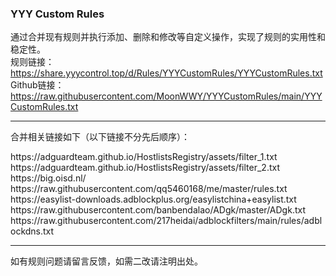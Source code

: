 ### YYY Custom Rules
通过合并现有规则并执行添加、删除和修改等自定义操作，实现了规则的实用性和稳定性。
<br />
规则链接：https://share.yyycontrol.top/d/Rules/YYYCustomRules/YYYCustomRules.txt
<br />
Github链接：https://raw.githubusercontent.com/MoonWWY/YYYCustomRules/main/YYYCustomRules.txt
<hr />
<p>合并相关链接如下（以下链接不分先后顺序）：</p>
https://adguardteam.github.io/HostlistsRegistry/assets/filter_1.txt
<br />
https://adguardteam.github.io/HostlistsRegistry/assets/filter_2.txt
<br />
https://big.oisd.nl/
<br />
https://raw.githubusercontent.com/qq5460168/me/master/rules.txt
<br />
https://easylist-downloads.adblockplus.org/easylistchina+easylist.txt
<br />
https://raw.githubusercontent.com/banbendalao/ADgk/master/ADgk.txt
<br />
https://raw.githubusercontent.com/217heidai/adblockfilters/main/rules/adblockdns.txt
<hr />

<p>如有规则问题请留言反馈，如需二改请注明出处。</p>
